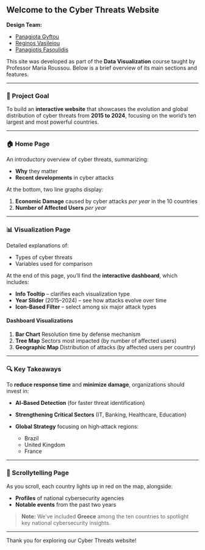 ## Welcome to the **Cyber Threats** Website

**Design Team:**

- [Panagiota Gyftou](https://github.com/panagiotagyft)
- [Reginos Vasileiou](https://github.com/rigas2k19)
- [Panagiotis Fasoulidis](https://github.com/panafaso)

This site was developed as part of the **Data Visualization** course taught by Professor Maria Roussou. Below is a brief overview of its main sections and features.

---

### 🎯 Project Goal

To build an **interactive website** that showcases the evolution and global distribution of cyber threats from **2015 to 2024**, focusing on the world’s ten largest and most powerful countries.

---

### 🏠 Home Page

An introductory overview of cyber threats, summarizing:

* **Why** they matter
* **Recent developments** in cyber attacks

At the bottom, two line graphs display:

1. **Economic Damage** caused by cyber attacks *per year* in the 10 countries
2. **Number of Affected Users** *per year*

---

### 📊 Visualization Page

Detailed explanations of:

* Types of cyber threats
* Variables used for comparison

At the end of this page, you’ll find the **interactive dashboard**, which includes:

* **Info Tooltip** – clarifies each visualization type
* **Year Slider** (2015–2024) – see how attacks evolve over time
* **Icon‑Based Filter** – select among six major attack types

#### Dashboard Visualizations

1. **Bar Chart**
   Resolution time by defense mechanism
2. **Tree Map**
   Sectors most impacted (by number of affected users)
3. **Geographic Map**
   Distribution of attacks (by affected users per country)

---

### 🔍 Key Takeaways

To **reduce response time** and **minimize damage**, organizations should invest in:

* **AI‑Based Detection** (for faster threat identification)
* **Strengthening Critical Sectors** (IT, Banking, Healthcare, Education)
* **Global Strategy** focusing on high‑attack regions:

  * Brazil
  * United Kingdom
  * France

---

### 📖 Scrollytelling Page

As you scroll, each country lights up in red on the map, alongside:

* **Profiles** of national cybersecurity agencies
* **Notable events** from the past two years

> **Note:** We’ve included **Greece** among the ten countries to spotlight key national cybersecurity insights.

---

Thank you for exploring our Cyber Threats website!
